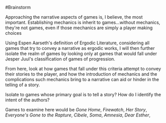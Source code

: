 #Brainstorm

Approaching the narrative aspects of games is, I believe, the most important. Establishing mechanics is inherit to games...without mechanics, they're not games, even if those mechanics are simply a player making choices

Using Espen Aarseth's definition of Ergodic Literature, considering all games that try to convey a narrative as ergodic works, I will then further isolate the realm of games by looking only at games that would fall under Jesper Juul's classification of games of progression.

From here, look at how games that fall under this criteria attempt to convey their stories to the player, and how the introduction of mechanics and the complications such mechanics bring to a narrative can aid or hinder in the telling of a story.

Isolate to games whose primary goal is to tell a story? How do I identify the intent of the authors?

Games to examine here would be *Gone Home*, *Firewatch*, *Her Story*, *Everyone's Gone to the Rapture*, *Cibele*, *Soma*, *Amnesia*, *Dear Esther*, 